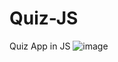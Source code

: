 # Quiz-JS
Quiz App in JS 
![image](https://user-images.githubusercontent.com/88241822/172418647-020553c5-7f7b-4fcf-bc83-537c1ee1be09.png)
